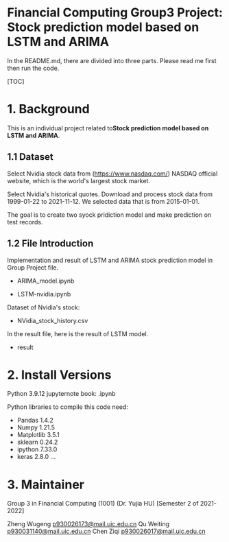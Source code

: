 # Financial Computing Group3 Project: Stock prediction model based on LSTM and ARIMA

In the README.md, there are divided into three parts. Please read me first then run the code.

[TOC]

# 1. Background

This is an individual project related to**Stock prediction model based on LSTM and ARIMA**. 

## 1.1 Dataset

Select Nvidia stock data from (https://www.nasdaq.com/) NASDAQ official website, which is the world's largest stock market. 

Select Nvidia's historical quotes. Download and process stock data from 1999-01-22 to 2021-11-12. We selected data that is from 2015-01-01.

The goal is to create two syock pridiction model and make prediction on test records. 

##  1.2 File Introduction

Implementation  and result of LSTM and ARIMA stock prediction model in Group Project file.

- ARIMA_model.ipynb

- LSTM-nvidia.ipynb

Dataset of Nvidia's stock:

- NVidia_stock_history.csv

In the result file, here is the result of LSTM model.

- result


# 2. Install Versions

Python 3.9.12
jupyternote book: .ipynb

Python libraries to compile this code need:

- Pandas		1.4.2
- Numpy 		1.21.5
- Matplotlib	3.5.1
- sklearn 		0.24.2
- ipython		7.33.0
- keras		2.8.0
...

# 3. Maintainer

Group 3 in Financial Computing (1001) (Dr. Yujia HU) [Semester 2 of 2021-2022]

Zheng Wugeng p930026173@mail.uic.edu.cn
Qu Weiting p930031140@mail.uic.edu.cn
Chen Ziqi p930026017@mail.uic.edu.cn







